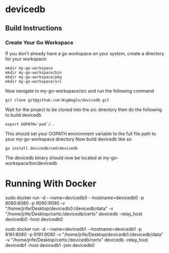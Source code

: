# devicedb
## Build Instructions
### Create Your Go Workspace
If you don't already have a go workspace on your system, create a directory for your workspace:
```
mkdir my-go-workspace
mkdir my-go-workspace/bin
mkdir my-go-workspace/pkg
mkdir my-go-workspace/src
```
Now navigate to my-go-workspace/src and run the following command
```
git clone git@github.com:WigWagCo/devicedb.git
```
Wait for the project to be cloned into the src directory then do the following to build devicedb
```
export GOPATH=`pwd`/..
```
This should set your GOPATH environment variable to the full file path to your my-go-workspace directory
Now build devicedb like so
```
go install devicedb/cmd/devicedb
```
The devicedb binary should now be located at my-go-workspace/bin/devicedb

# Running With Docker
sudo docker run -d --name=devicedb0 --hostname=devicedb0 -p 8080:8080 -p 9090:9090 -v "/home/jrife/Desktop/devicedb0:/devicedb/data" -v "/home/jrife/Desktop/certs:/devicedb/certs" devicedb -relay_host devicedb0 -host devicedb0

sudo docker run -d --name=devicedb1 --hostname=devicedb1 -p 8181:8080 -p 9191:9090 -v "/home/jrife/Desktop/devicedb1:/devicedb/data" -v "/home/jrife/Desktop/certs:/devicedb/certs" devicedb -relay_host devicedb1 -host devicedb1 -join devicedb0
